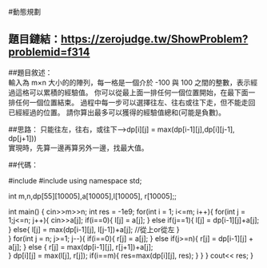 #動態規劃

## 題目鏈結：https://zerojudge.tw/ShowProblem?problemid=f314    

##題目敘述：  
輸入為 m×n 大小的的陣列，每一格是一個介於 -100 與 100 之間的整數，表示經過這格可以累積的經驗值。
你可以從最上面一排任何一個位置開始，在最下面一排任何一個位置結束。
過程中每一步可以選擇往左、往右或往下走，但不能走回已經經過的位置。
請你算出最多可以獲得的經驗值總和(可能是負數)。

##思路：
只能往左，往右，或往下-->dp[i][j] = max(dp[i-1][j],dp[i][j-1], dp[j+1]))    
實現時，先算一邊再算另外一邊，找最大值。

##代碼：

#include <iostream>
#include <algorithm>
using namespace std;

int m,n,dp[55][10005],a[10005],l[10005], r[10005];;

int main() {
	 cin>>m>>n;
	 int res = -1e9;
	 for(int i = 1; i<=m; i++){
	 	for(int j = 1;j<=n; j++){
	 		cin>>a[j];
	 		if(i==0){
	 			l[j] = a[j];
			 }
	 		else if(j==1){
				l[j] = dp[i-1][j]+a[j];
			}
			else{
				l[j] = max(dp[i-1][j], l[j-1])+a[j]; //從上or從左 
			}	
		}
		for(int j = n; j>=1; j--){
			if(i==0){
	 			r[j] = a[j];
			}
			else if(j>=n){
				r[j] = dp[i-1][j] + a[j];
			}
			else {
				r[j] = max(dp[i-1][j], r[j+1])+a[j];	
			}
			dp[i][j] = max(l[j], r[j]);
			if(i==m){
				res=max(dp[i][j], res);
			}
		}
	 }
	 cout<< res;
}
